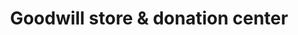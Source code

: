 ---
title: "Goodwill store & donation center"
url: /edmonton/goodwill-store-and-donation-center/
shop: charity
---